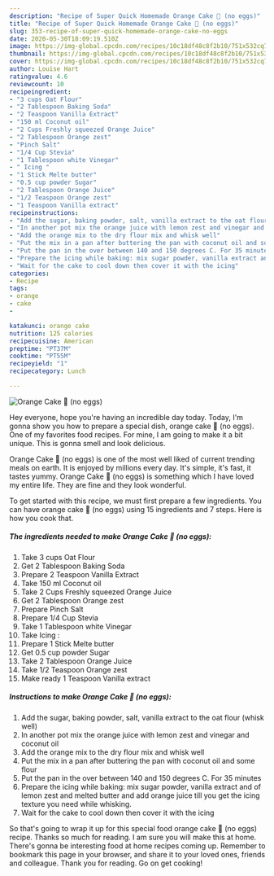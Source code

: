 ```yaml
---
description: "Recipe of Super Quick Homemade Orange Cake 🍊 (no eggs)"
title: "Recipe of Super Quick Homemade Orange Cake 🍊 (no eggs)"
slug: 353-recipe-of-super-quick-homemade-orange-cake-no-eggs
date: 2020-05-30T18:09:19.510Z
image: https://img-global.cpcdn.com/recipes/10c18df48c8f2b10/751x532cq70/orange-cake-🍊-no-eggs-recipe-main-photo.jpg
thumbnail: https://img-global.cpcdn.com/recipes/10c18df48c8f2b10/751x532cq70/orange-cake-🍊-no-eggs-recipe-main-photo.jpg
cover: https://img-global.cpcdn.com/recipes/10c18df48c8f2b10/751x532cq70/orange-cake-🍊-no-eggs-recipe-main-photo.jpg
author: Louise Hart
ratingvalue: 4.6
reviewcount: 10
recipeingredient:
- "3 cups Oat Flour"
- "2 Tablespoon Baking Soda"
- "2 Teaspoon Vanilla Extract"
- "150 ml Coconut oil"
- "2 Cups Freshly squeezed Orange Juice"
- "2 Tablespoon Orange zest"
- "Pinch Salt"
- "1/4 Cup Stevia"
- "1 Tablespoon white Vinegar"
- " Icing "
- "1 Stick Melte butter"
- "0.5 cup powder Sugar"
- "2 Tablespoon Orange Juice"
- "1/2 Teaspoon Orange zest"
- "1 Teaspoon Vanilla extract"
recipeinstructions:
- "Add the sugar, baking powder, salt, vanilla extract to the oat flour (whisk well)"
- "In another pot mix the orange juice with lemon zest and vinegar and coconut oil"
- "Add the orange mix to the dry flour mix and whisk well"
- "Put the mix in a pan after buttering the pan with coconut oil and some flour"
- "Put the pan in the over between 140 and 150 degrees C. For 35 minutes"
- "Prepare the icing while baking: mix sugar powder, vanilla extract and of lemon zest and melted butter and add orange juice till you get the icing texture you need while whisking."
- "Wait for the cake to cool down then cover it with the icing"
categories:
- Recipe
tags:
- orange
- cake
- 

katakunci: orange cake  
nutrition: 125 calories
recipecuisine: American
preptime: "PT37M"
cooktime: "PT55M"
recipeyield: "1"
recipecategory: Lunch

---
```



![Orange Cake 🍊 (no eggs)](https://img-global.cpcdn.com/recipes/10c18df48c8f2b10/751x532cq70/orange-cake-🍊-no-eggs-recipe-main-photo.jpg)

Hey everyone, hope you're having an incredible day today. Today, I'm gonna show you how to prepare a special dish, orange cake 🍊 (no eggs). One of my favorites food recipes. For mine, I am going to make it a bit unique. This is gonna smell and look delicious.



Orange Cake 🍊 (no eggs) is one of the most well liked of current trending meals on earth. It is enjoyed by millions every day. It's simple, it's fast, it tastes yummy. Orange Cake 🍊 (no eggs) is something which I have loved my entire life. They are fine and they look wonderful.


To get started with this recipe, we must first prepare a few ingredients. You can have orange cake 🍊 (no eggs) using 15 ingredients and 7 steps. Here is how you cook that.

<!--inarticleads1-->

##### The ingredients needed to make Orange Cake 🍊 (no eggs):

1. Take 3 cups Oat Flour
1. Get 2 Tablespoon Baking Soda
1. Prepare 2 Teaspoon Vanilla Extract
1. Take 150 ml Coconut oil
1. Take 2 Cups Freshly squeezed Orange Juice
1. Get 2 Tablespoon Orange zest
1. Prepare Pinch Salt
1. Prepare 1/4 Cup Stevia
1. Take 1 Tablespoon white Vinegar
1. Take  Icing :
1. Prepare 1 Stick Melte butter
1. Get 0.5 cup powder Sugar
1. Take 2 Tablespoon Orange Juice
1. Take 1/2 Teaspoon Orange zest
1. Make ready 1 Teaspoon Vanilla extract




<!--inarticleads2-->

##### Instructions to make Orange Cake 🍊 (no eggs):

1. Add the sugar, baking powder, salt, vanilla extract to the oat flour (whisk well)
1. In another pot mix the orange juice with lemon zest and vinegar and coconut oil
1. Add the orange mix to the dry flour mix and whisk well
1. Put the mix in a pan after buttering the pan with coconut oil and some flour
1. Put the pan in the over between 140 and 150 degrees C. For 35 minutes
1. Prepare the icing while baking: mix sugar powder, vanilla extract and of lemon zest and melted butter and add orange juice till you get the icing texture you need while whisking.
1. Wait for the cake to cool down then cover it with the icing




So that's going to wrap it up for this special food orange cake 🍊 (no eggs) recipe. Thanks so much for reading. I am sure you will make this at home. There's gonna be interesting food at home recipes coming up. Remember to bookmark this page in your browser, and share it to your loved ones, friends and colleague. Thank you for reading. Go on get cooking!
